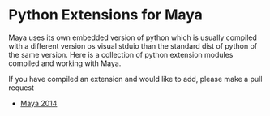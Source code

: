Python Extensions for Maya
==========================

Maya uses its own embedded version of python which is usually compiled with a different version os visual stduio than the standard dist of python of the same version.  Here is a collection of python extension modules compiled and working with Maya.

If you have compiled an extension and would like to add, please make a pull request


* [Maya 2014](https://github.com/theiviaxx/mayapy-bins/tree/master/maya2014)